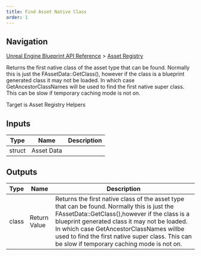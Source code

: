 ```yaml
---
title: Find Asset Native Class
order: 1
---
```

## Navigation

[Unreal Engine Blueprint API Reference](https://dev.epicgames.com/documentation/en-us/unreal-engine/BlueprintAPI) > [Asset Registry](https://dev.epicgames.com/documentation/en-us/unreal-engine/BlueprintAPI/AssetRegistry)

Returns the first native class of the asset type that can be found. Normally this is just the FAssetData::GetClass(),
however if the class is a blueprint generated class it may not be loaded. In which case GetAncestorClassNames will
be used to find the first native super class. This can be slow if temporary caching mode is not on.

Target is Asset Registry Helpers

## Inputs

| Type | Name | Description |
| --- | --- | --- |
| struct | Asset Data |  |

## Outputs

| Type | Name | Description |
| --- | --- | --- |
| class | Return Value | Returns the first native class of the asset type that can be found. Normally this is just the FAssetData::GetClass(),however if the class is a blueprint generated class it may not be loaded. In which case GetAncestorClassNames willbe used to find the first native super class. This can be slow if temporary caching mode is not on. |
